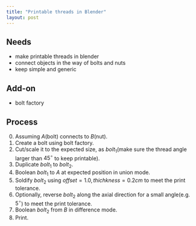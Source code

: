 ```yaml
---
title: "Printable threads in Blender"
layout: post
---
```


<script async src="https://cdn.jsdelivr.net/npm/mathjax@3/es5/tex-chtml.js" id="MathJax-script"></script>
<script>
MathJax = {
  tex: {
    inlineMath: [['$', '$'],['\$', '\$']]
  }
};
</script>

## Needs
+ make printable threads in blender
+ connect objects in the way of bolts and nuts
+ keep simple and generic

## Add-on
+ bolt factory

## Process

0. Assuming $A$(bolt) connects to $B$(nut).
1. Create a bolt using bolt factory.
2. Cut/scale it to the expected size, as $bolt_1$(make sure the thread angle larger than $45^\circ$ to keep printable).
3. Duplicate $bolt_1$ to $bolt_2$.
4. Boolean $bolt_1$ to $A$ at expected position in union mode.
5. Soldify $bolt_2$ using $offset=1.0, thichkness=0.2cm$ to meet the print tolerance.
6. Optionally, reverse $bolt_2$ along the axial direction for a small angle(e.g. $5^\circ$) to meet the print tolerance.
7. Boolean $bolt_2$ from $B$ in difference mode.
8. Print.

<script src="https://utteranc.es/client.js"
        repo="jooooow/jooooow.github.io"
        issue-term="pathname"
        theme="github-light"
        crossorigin="anonymous"
        async>
</script>